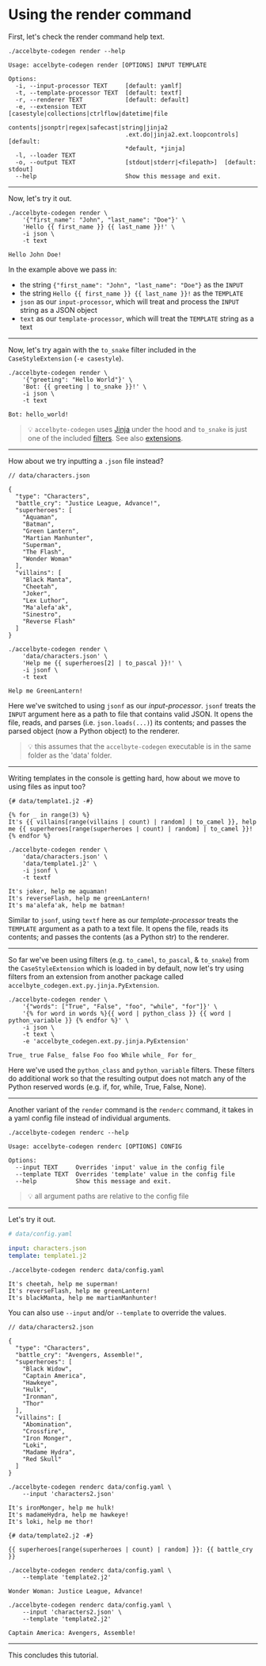 # Using the render command

First, let's check the render command help text.

```shell
./accelbyte-codegen render --help
```

```text
Usage: accelbyte-codegen render [OPTIONS] INPUT TEMPLATE

Options:
  -i, --input-processor TEXT     [default: yamlf]
  -t, --template-processor TEXT  [default: textf]
  -r, --renderer TEXT            [default: default]
  -e, --extension TEXT           [casestyle|collections|ctrlflow|datetime|file
                                 contents|jsonptr|regex|safecast|string|jinja2
                                 .ext.do|jinja2.ext.loopcontrols]  [default:
                                 *default, *jinja]
  -l, --loader TEXT
  -o, --output TEXT              [stdout|stderr|<filepath>]  [default: stdout]
  --help                         Show this message and exit.
```

---

Now, let's try it out.

```shell
./accelbyte-codegen render \
    '{"first_name": "John", "last_name": "Doe"}' \
    'Hello {{ first_name }} {{ last_name }}!' \
    -i json \
    -t text
```

```text
Hello John Doe!
```

In the example above we pass in:
* the string `{"first_name": "John", "last_name": "Doe"}` as the `INPUT`
* the string `Hello {{ first_name }} {{ last_name }}!` as the `TEMPLATE`
* `json` as our `input-processor`, which will treat and process the `INPUT` string as a JSON object
* `text` as our `template-processor`, which will treat the `TEMPLATE` string as a text

---

Now, let's try again with the `to_snake` filter included in the `CaseStyleExtension` (`-e casestyle`).

```shell
./accelbyte-codegen render \
    '{"greeting": "Hello World"}' \
    'Bot: {{ greeting | to_snake }}!' \
    -i json \
    -t text
```

```text
Bot: hello_world!
```

> :bulb: `accelbyte-codegen` uses [Jinja] under the hood and `to_snake` is just one of the included [filters]. See also [extensions].

---

How about we try inputting a `.json` file instead?

```json5
// data/characters.json

{
  "type": "Characters",
  "battle_cry": "Justice League, Advance!",
  "superheroes": [
    "Aquaman",
    "Batman",
    "Green Lantern",
    "Martian Manhunter",
    "Superman",
    "The Flash",
    "Wonder Woman"
  ],
  "villains": [
    "Black Manta",
    "Cheetah",
    "Joker",
    "Lex Luthor",
    "Ma'alefa'ak",
    "Sinestro",
    "Reverse Flash"
  ]
}
```

```shell
./accelbyte-codegen render \
    'data/characters.json' \
    'Help me {{ superheroes[2] | to_pascal }}!' \
    -i jsonf \
    -t text
```

```text
Help me GreenLantern!
```

Here we've switched to using `jsonf` as our *input-processor*. `jsonf` treats the `INPUT` argument here as a path to file that contains valid JSON. It opens the file, reads, and parses (i.e. `json.loads(...)`) its contents; and passes the parsed object (now a Python object) to the renderer.

> :bulb: this assumes that the `accelbyte-codegen` executable is in the same folder as the 'data' folder.

---

Writing templates in the console is getting hard, how about we move to using files as input too?

```text
{# data/template1.j2 -#}

{% for _ in range(3) %}
It's {{ villains[range(villains | count) | random] | to_camel }}, help me {{ superheroes[range(superheroes | count) | random] | to_camel }}!
{% endfor %}
```

```shell
./accelbyte-codegen render \
    'data/characters.json' \
    'data/template1.j2' \
    -i jsonf \
    -t textf
```

```text
It's joker, help me aquaman!
It's reverseFlash, help me greenLantern!
It's ma'alefa'ak, help me batman!
```

Similar to `jsonf`, using `textf` here as our *template-processor* treats the `TEMPLATE` argument as a path to a text file. It opens the file, reads its contents; and passes the contents (as a Python str) to the renderer.

---

So far we've been using filters (e.g. `to_camel`, `to_pascal`, & `to_snake`) from the `CaseStyleExtension` which is loaded in by default, now let's try using filters from an extension from another package called `accelbyte_codegen.ext.py.jinja.PyExtension`.

```shell
./accelbyte-codegen render \
    '{"words": ["True", "False", "foo", "while", "for"]}' \
    '{% for word in words %}{{ word | python_class }} {{ word | python_variable }} {% endfor %}' \
    -i json \
    -t text \
    -e 'accelbyte_codegen.ext.py.jinja.PyExtension'
```

```text
True_ true False_ false Foo foo While while_ For for_
```

Here we've used the `python_class` and `python_variable` filters. These filters do additional work so that the resulting output does not match any of the Python reserved words (e.g. if, for, while, True, False, None).

---

Another variant of the `render` command is the `renderc` command, it takes in a yaml config file instead of individual arguments.

```shell
./accelbyte-codegen renderc --help
```

```text
Usage: accelbyte-codegen renderc [OPTIONS] CONFIG

Options:
  --input TEXT     Overrides 'input' value in the config file
  --template TEXT  Overrides 'template' value in the config file
  --help           Show this message and exit.
```

> :bulb: all argument paths are relative to the config file

---

Let's try it out.

```yaml
# data/config.yaml

input: characters.json
template: template1.j2
```

```shell
./accelbyte-codegen renderc data/config.yaml
```

```text
It's cheetah, help me superman!
It's reverseFlash, help me greenLantern!
It's blackManta, help me martianManhunter!
```

You can also use `--input` and/or `--template` to override the values.

```json5
// data/characters2.json

{
  "type": "Characters",
  "battle_cry": "Avengers, Assemble!",
  "superheroes": [
    "Black Widow",
    "Captain America",
    "Hawkeye",
    "Hulk",
    "Ironman",
    "Thor"
  ],
  "villains": [
    "Abomination",
    "Crossfire",
    "Iron Monger",
    "Loki",
    "Madame Hydra",
    "Red Skull"
  ]
}
```

```shell
./accelbyte-codegen renderc data/config.yaml \
    --input 'characters2.json'
```

```text
It's ironMonger, help me hulk!
It's madameHydra, help me hawkeye!
It's loki, help me thor!
```

```text
{# data/template2.j2 -#}

{{ superheroes[range(superheroes | count) | random] }}: {{ battle_cry }}
```

```shell
./accelbyte-codegen renderc data/config.yaml \
    --template 'template2.j2'
```

```text
Wonder Woman: Justice League, Advance!
```

```shell
./accelbyte-codegen renderc data/config.yaml \
    --input 'characters2.json' \
    --template 'template2.j2'
```

```text
Captain America: Avengers, Assemble!
```

---

This concludes this tutorial.

[Jinja]: https://jinja.palletsprojects.com
[Extensions]: https://jinja.palletsprojects.com/en/3.1.x/templates/#extensions
[Filters]: https://jinja.palletsprojects.com/en/3.1.x/templates/#filters
